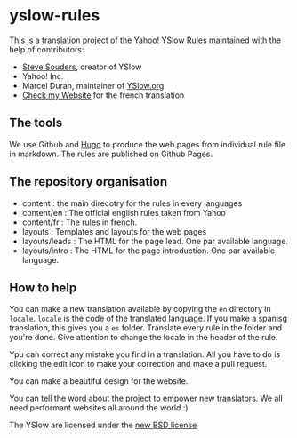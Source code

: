 yslow-rules
===========

This is a translation project of the Yahoo! YSlow Rules maintained with the help of contributors:

- [Steve Souders](http://stevesouders.com/), creator of YSlow
- Yahoo! Inc.
- Marcel Duran, maintainer of [YSlow.org](http://yslow.org/)
- [Check my Website](http://www.checkmy.ws/) for the french translation

## The tools

We use Github and [Hugo](http://hugo.spf13.com/) to produce the web pages from individual rule file in markdown. The rules are published on Github Pages.

## The repository organisation

- content : the main direcotry for the rules in every languages
- content/en : The official english rules taken from Yahoo
- content/fr : The rules in french. 
- layouts : Templates and layouts for the web pages
- layouts/leads : The HTML for the page lead. One par available language.
- layouts/intro : The HTML for the page introduction. One par available language.

## How to help

You can make a new translation available by copying the `en` directory in `locale`. `locale` is the code of the translated language. If you make a spanisg translation, this gives you a `es` folder. Translate every rule in the folder and you're done. Give attention to change the locale in the header of the rule.

Ypu can correct any mistake you find in a translation. All you have to do is clicking the edit icon to make your correction and make a pull request.

You can make a beautiful design for the website.

You can tell the word about the project to empower new translators. We all need performant websites all around the world :)

The YSlow are licensed under the [new BSD license](http://yslow.org/faq/#faq_license)
